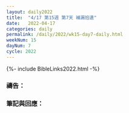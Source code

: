 ```yaml
---
layout: daily2022
title:  "4/17 第15週 第7天 補漏拾遺"
date:   2022-04-17
categories: daily
permalink: /daily/2022/wk15-day7-daily.html
weekNum: 15
dayNum: 7
cycle: 2022
---
```


{%- include BibleLinks2022.html -%}

### 禱告：

### 筆記與回應：
